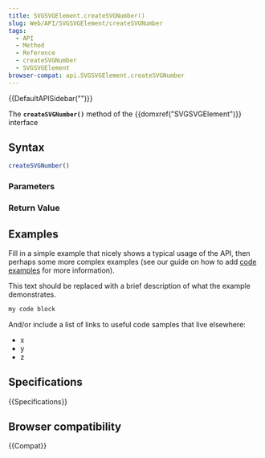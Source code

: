 ```yaml
---
title: SVGSVGElement.createSVGNumber()
slug: Web/API/SVGSVGElement/createSVGNumber
tags:
  - API
  - Method
  - Reference
  - createSVGNumber
  - SVGSVGElement
browser-compat: api.SVGSVGElement.createSVGNumber
---
```

{{DefaultAPISidebar("")}}

The **`createSVGNumber()`** method of the {{domxref("SVGSVGElement")}} interface 

## Syntax

```js
createSVGNumber()
```

### Parameters



### Return Value



## Examples

Fill in a simple example that nicely shows a typical usage of the API, then perhaps some more complex examples (see our guide on how to add [code examples](/en-US/docs/MDN/Contribute/Structures/Code_examples) for more information).

This text should be replaced with a brief description of what the example demonstrates.

```js
my code block
```

And/or include a list of links to useful code samples that live elsewhere:

*   x
*   y
*   z

## Specifications

{{Specifications}}

## Browser compatibility

{{Compat}}

